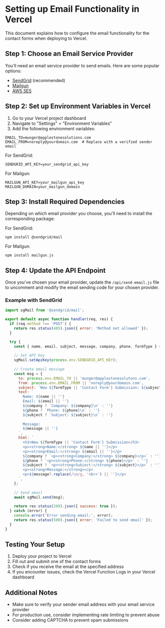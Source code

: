 
# Setting up Email Functionality in Vercel

This document explains how to configure the email functionality for the contact forms when deploying to Vercel.

## Step 1: Choose an Email Service Provider

You'll need an email service provider to send emails. Here are some popular options:
- [SendGrid](https://sendgrid.com/) (recommended)
- [Mailgun](https://www.mailgun.com/)
- [AWS SES](https://aws.amazon.com/ses/)

## Step 2: Set up Environment Variables in Vercel

1. Go to your Vercel project dashboard
2. Navigate to "Settings" > "Environment Variables"
3. Add the following environment variables:

```
EMAIL_TO=munger@applestonesolutions.com
EMAIL_FROM=noreply@yourdomain.com  # Replace with a verified sender email
```

For SendGrid:
```
SENDGRID_API_KEY=your_sendgrid_api_key
```

For Mailgun:
```
MAILGUN_API_KEY=your_mailgun_api_key
MAILGUN_DOMAIN=your_mailgun_domain
```

## Step 3: Install Required Dependencies

Depending on which email provider you choose, you'll need to install the corresponding package:

For SendGrid:
```
npm install @sendgrid/mail
```

For Mailgun:
```
npm install mailgun.js
```

## Step 4: Update the API Endpoint

Once you've chosen your email provider, update the `/api/send-email.js` file to uncomment and modify the email sending code for your chosen provider.

### Example with SendGrid

```javascript
import sgMail from '@sendgrid/mail';

export default async function handler(req, res) {
  if (req.method !== 'POST') {
    return res.status(405).json({ error: 'Method not allowed' });
  }

  try {
    const { name, email, subject, message, company, phone, formType } = req.body;
    
    // Set API key
    sgMail.setApiKey(process.env.SENDGRID_API_KEY);
    
    // Create email message
    const msg = {
      to: process.env.EMAIL_TO || 'munger@applestonesolutons.com',
      from: process.env.EMAIL_FROM || 'noreply@yourdomain.com',
      subject: `New ${formType || 'Contact Form'} Submission: ${subject || ''}`,
      text: `
        Name: ${name || ''}
        Email: ${email || ''}
        ${company ? `Company: ${company}\n` : ''}
        ${phone ? `Phone: ${phone}\n` : ''}
        ${subject ? `Subject: ${subject}\n` : ''}
        
        Message:
        ${message || ''}
      `,
      html: `
        <h3>New ${formType || 'Contact Form'} Submission</h3>
        <p><strong>Name:</strong> ${name || ''}</p>
        <p><strong>Email:</strong> ${email || ''}</p>
        ${company ? `<p><strong>Company:</strong> ${company}</p>` : ''}
        ${phone ? `<p><strong>Phone:</strong> ${phone}</p>` : ''}
        ${subject ? `<p><strong>Subject:</strong> ${subject}</p>` : ''}
        <p><strong>Message:</strong></p>
        <p>${message?.replace(/\n/g, '<br>') || ''}</p>
      `,
    };
    
    // Send email
    await sgMail.send(msg);
    
    return res.status(200).json({ success: true });
  } catch (error) {
    console.error('Error sending email:', error);
    return res.status(500).json({ error: 'Failed to send email' });
  }
}
```

## Testing Your Setup

1. Deploy your project to Vercel
2. Fill out and submit one of the contact forms
3. Check if you receive the email at the specified address
4. If you encounter issues, check the Vercel Function Logs in your Vercel dashboard

## Additional Notes

- Make sure to verify your sender email address with your email service provider
- For production use, consider implementing rate limiting to prevent abuse
- Consider adding CAPTCHA to prevent spam submissions
